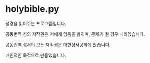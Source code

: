 # holybible.py

성경을 읽어주는 프로그램입니다.

공동번역 성의 저작권은 저에게 없음을 밝히며, 문제가 될 경우 내리겠습니다.

공동번역 성서의 모든 저작권은 대한성서공회에 있습니다.

개인적인 목적으로 만들었습니다.
